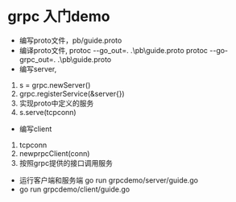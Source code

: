 # grpc 入门demo

- 编写proto文件，pb/guide.proto
- 编译proto文件, 
protoc --go_out=. .\pb\guide.proto
protoc --go-grpc_out=. .\pb\guide.proto
- 编写server,
1. s = grpc.newServer()
2. grpc.registerService(&server{})
3. 实现proto中定义的服务
4. s.serve(tcpconn)
- 编写client
1. tcpconn
2. newprpcClient(conn)
3. 按照grpc提供的接口调用服务
- 运行客户端和服务端
go run grpcdemo/server/guide.go
- go run grpcdemo/client/guide.go
